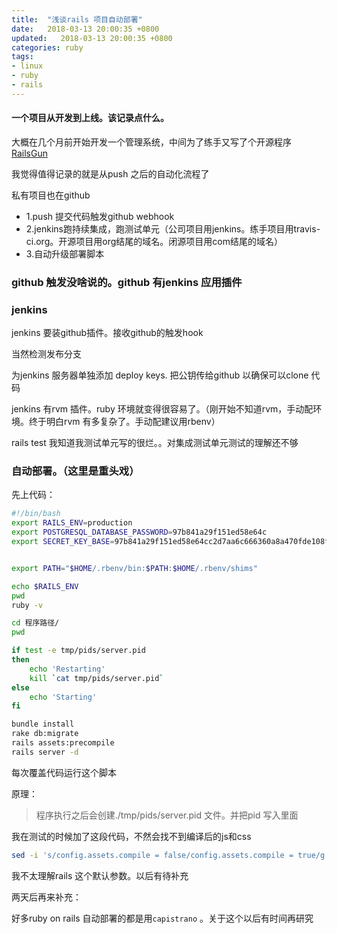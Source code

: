 ```yaml
---
title:  "浅谈rails 项目自动部署"
date:   2018-03-13 20:00:35 +0800
updated:   2018-03-13 20:00:35 +0800
categories: ruby
tags:
- linux
- ruby
- rails
---
```


#### 一个项目从开发到上线。该记录点什么。

大概在几个月前开始开发一个管理系统，中间为了练手又写了个开源程序 [RailsGun](https://github.com/MoePlayer/RailsGun)

我觉得值得记录的就是从push 之后的自动化流程了

私有项目也在github

- 1.push 提交代码触发github webhook
- 2.jenkins跑持续集成，跑测试单元（公司项目用jenkins。练手项目用travis-ci.org。开源项目用org结尾的域名。闭源项目用com结尾的域名）
- 3.自动升级部署脚本


### github 触发没啥说的。github 有jenkins 应用插件

### jenkins
jenkins 要装github插件。接收github的触发hook

当然检测发布分支

为jenkins 服务器单独添加 deploy keys. 把公钥传给github 以确保可以clone 代码

jenkins 有rvm 插件。ruby 环境就变得很容易了。（刚开始不知道rvm，手动配环境。终于明白rvm 有多复杂了。手动配建议用rbenv）

rails test 我知道我测试单元写的很烂。。对集成测试单元测试的理解还不够

### 自动部署。（这里是重头戏）
先上代码：

```sh
#!/bin/bash
export RAILS_ENV=production
export POSTGRESQL_DATABASE_PASSWORD=97b841a29f151ed58e64c
export SECRET_KEY_BASE=97b841a29f151ed58e64cc2d7aa6c666360a8a470fde108fec2aff7ed103db38ecbaa85a533bd39890b3f83adcb0000274a7e6b3fc36b9b0830dc30b97a2818d


export PATH="$HOME/.rbenv/bin:$PATH:$HOME/.rbenv/shims"

echo $RAILS_ENV
pwd
ruby -v

cd 程序路径/
pwd

if test -e tmp/pids/server.pid
then
    echo 'Restarting'
    kill `cat tmp/pids/server.pid`
else
    echo 'Starting'
fi

bundle install
rake db:migrate
rails assets:precompile
rails server -d

```
每次覆盖代码运行这个脚本

原理：

> 程序执行之后会创建./tmp/pids/server.pid 文件。并把pid 写入里面

我在测试的时候加了这段代码，不然会找不到编译后的js和css

```sh
sed -i 's/config.assets.compile = false/config.assets.compile = true/g' config/environments/production.rb
```

我不太理解rails 这个默认参数。以后有待补充


两天后再来补充：

好多ruby on rails 自动部署的都是用`capistrano` 。关于这个以后有时间再研究



